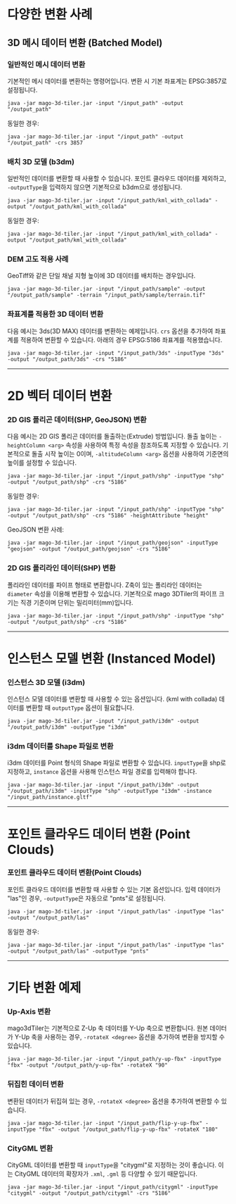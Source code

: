 다양한 변환 사례
===

## 3D 메시 데이터 변환 (Batched Model)

### 일반적인 메시 데이터 변환
기본적인 메시 데이터를 변환하는 명령어입니다. 변환 시 기본 좌표계는 EPSG:3857로 설정됩니다.

```
java -jar mago-3d-tiler.jar -input "/input_path" -output "/output_path"
```

동일한 경우:
```
java -jar mago-3d-tiler.jar -input "/input_path" -output "/output_path" -crs 3857
```

### 배치 3D 모델 (b3dm)
일반적인 데이터를 변환할 때 사용할 수 있습니다. 포인트 클라우드 데이터를 제외하고, `-outputType`을 입력하지 않으면 기본적으로 b3dm으로 생성됩니다.

```
java -jar mago-3d-tiler.jar -input "/input_path/kml_with_collada" -output "/output_path/kml_with_collada"
```

동일한 경우:
```
java -jar mago-3d-tiler.jar -input "/input_path/kml_with_collada" -output "/output_path/kml_with_collada"
```

### DEM 고도 적용 사례
GeoTiff와 같은 단일 채널 지형 높이에 3D 데이터를 배치하는 경우입니다.

```
java -jar mago-3d-tiler.jar -input "/input_path/sample" -output "/output_path/sample" -terrain "/input_path/sample/terrain.tif"
```

### 좌표계를 적용한 3D 데이터 변환
다음 예시는 3ds(3D MAX) 데이터를 변환하는 예제입니다. `crs` 옵션을 추가하여 좌표계를 적용하여 변환할 수 있습니다. 아래의 경우 EPSG:5186 좌표계를 적용했습니다.

```
java -jar mago-3d-tiler.jar -input "/input_path/3ds" -inputType "3ds" -output "/output_path/3ds" -crs "5186"
```

---
# 2D 벡터 데이터 변환

### 2D GIS 폴리곤 데이터(SHP, GeoJSON) 변환
다음 예시는 2D GIS 폴리곤 데이터를 돌출하는(Extrude) 방법입니다. 돌출 높이는 `-heightColumn <arg>` 속성을 사용하여 특정 속성을 참조하도록 지정할 수 있습니다. 기본적으로 돌출 시작 높이는 0이며, `-altitudeColumn <arg>` 옵션을 사용하여 기준면의 높이를 설정할 수 있습니다.

```
java -jar mago-3d-tiler.jar -input "/input_path/shp" -inputType "shp" -output "/output_path/shp" -crs "5186"
```

동일한 경우:
```
java -jar mago-3d-tiler.jar -input "/input_path/shp" -inputType "shp" -output "/output_path/shp" -crs "5186" -heightAttribute "height"
```

GeoJSON 변환 사례:
```
java -jar mago-3d-tiler.jar -input "/input_path/geojson" -inputType "geojson" -output "/output_path/geojson" -crs "5186"
```

### 2D GIS 폴리라인 데이터(SHP) 변환
폴리라인 데이터를 파이프 형태로 변환합니다. Z축이 있는 폴리라인 데이터는 `diameter` 속성을 이용해 변환할 수 있습니다. 기본적으로 mago 3DTiler의 파이프 크기는 직경 기준이며 단위는 밀리미터(mm)입니다.
```
java -jar mago-3d-tiler.jar -input "/input_path/shp" -inputType "shp" -output "/output_path/shp" -crs "5186"
```

---
# 인스턴스 모델 변환 (Instanced Model)

### 인스턴스 3D 모델 (i3dm)
인스턴스 모델 데이터를 변환할 때 사용할 수 있는 옵션입니다. (kml with collada) 데이터를 변환할 때 `outputType` 옵션이 필요합니다.
```
java -jar mago-3d-tiler.jar -input "/input_path/i3dm" -output "/output_path/i3dm" -outputType "i3dm"
```

### i3dm 데이터를 Shape 파일로 변환
i3dm 데이터를 Point 형식의 Shape 파일로 변환할 수 있습니다. `inputType`을 shp로 지정하고, `instance` 옵션을 사용해 인스턴스 파일 경로를 입력해야 합니다.

```
java -jar mago-3d-tiler.jar -input "/input_path/i3dm" -output "/output_path/i3dm" -inputType "shp" -outputType "i3dm" -instance "/input_path/instance.gltf"
```

---
# 포인트 클라우드 데이터 변환 (Point Clouds)

### 포인트 클라우드 데이터 변환(Point Clouds)
포인트 클라우드 데이터를 변환할 때 사용할 수 있는 기본 옵션입니다. 입력 데이터가 "las"인 경우, `-outputType`은 자동으로 "pnts"로 설정됩니다.

```
java -jar mago-3d-tiler.jar -input "/input_path/las" -inputType "las" -output "/output_path/las"
```

동일한 경우:
```
java -jar mago-3d-tiler.jar -input "/input_path/las" -inputType "las" -output "/output_path/las" -outputType "pnts"
```

---
# 기타 변환 예제

### Up-Axis 변환
mago3dTiler는 기본적으로 Z-Up 축 데이터를 Y-Up 축으로 변환합니다. 원본 데이터가 Y-Up 축을 사용하는 경우, `-rotateX <degree>` 옵션을 추가하여 변환을 방지할 수 있습니다.
```
java -jar mago-3d-tiler.jar -input "/input_path/y-up-fbx" -inputType "fbx" -output "/output_path/y-up-fbx" -rotateX "90"
```

### 뒤집힌 데이터 변환
변환된 데이터가 뒤집혀 있는 경우, `-rotateX <degree>` 옵션을 추가하여 변환할 수 있습니다.
```
java -jar mago-3d-tiler.jar -input "/input_path/flip-y-up-fbx" -inputType "fbx" -output "/output_path/flip-y-up-fbx" -rotateX "180"
```

### CityGML 변환
CityGML 데이터를 변환할 때 `inputType`을 "citygml"로 지정하는 것이 좋습니다. 이는 CityGML 데이터의 확장자가 `.xml`, `.gml` 등 다양할 수 있기 때문입니다.
```
java -jar mago-3d-tiler.jar -input "/input_path/citygml" -inputType "citygml" -output "/output_path/citygml" -crs "5186"
```
